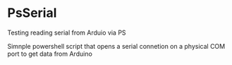 # PsSerial
Testing reading serial from Arduio via PS


Simnple powershell script that opens a serial connetion on a physical COM port to get data from Arduino
